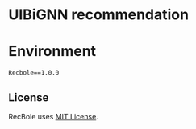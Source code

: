 # UIBiGNN recommendation 

# Environment

```
Recbole==1.0.0
```

## License
RecBole uses [MIT License](./LICENSE).
